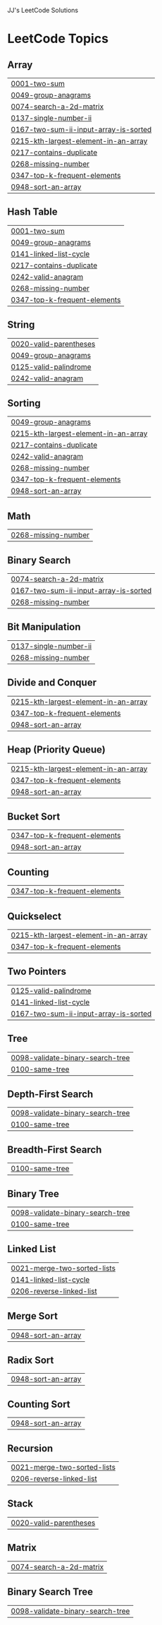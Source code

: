 JJ's LeetCode Solutions

<!---LeetCode Topics Start-->
# LeetCode Topics
## Array
|  |
| ------- |
| [0001-two-sum](https://github.com/everythingapplejj/JJ-s-LeetCode-Solutions/tree/master/0001-two-sum) |
| [0049-group-anagrams](https://github.com/everythingapplejj/JJ-s-LeetCode-Solutions/tree/master/0049-group-anagrams) |
| [0074-search-a-2d-matrix](https://github.com/everythingapplejj/JJ-s-LeetCode-Solutions/tree/master/0074-search-a-2d-matrix) |
| [0137-single-number-ii](https://github.com/everythingapplejj/JJ-s-LeetCode-Solutions/tree/master/0137-single-number-ii) |
| [0167-two-sum-ii-input-array-is-sorted](https://github.com/everythingapplejj/JJ-s-LeetCode-Solutions/tree/master/0167-two-sum-ii-input-array-is-sorted) |
| [0215-kth-largest-element-in-an-array](https://github.com/everythingapplejj/JJ-s-LeetCode-Solutions/tree/master/0215-kth-largest-element-in-an-array) |
| [0217-contains-duplicate](https://github.com/everythingapplejj/JJ-s-LeetCode-Solutions/tree/master/0217-contains-duplicate) |
| [0268-missing-number](https://github.com/everythingapplejj/JJ-s-LeetCode-Solutions/tree/master/0268-missing-number) |
| [0347-top-k-frequent-elements](https://github.com/everythingapplejj/JJ-s-LeetCode-Solutions/tree/master/0347-top-k-frequent-elements) |
| [0948-sort-an-array](https://github.com/everythingapplejj/JJ-s-LeetCode-Solutions/tree/master/0948-sort-an-array) |
## Hash Table
|  |
| ------- |
| [0001-two-sum](https://github.com/everythingapplejj/JJ-s-LeetCode-Solutions/tree/master/0001-two-sum) |
| [0049-group-anagrams](https://github.com/everythingapplejj/JJ-s-LeetCode-Solutions/tree/master/0049-group-anagrams) |
| [0141-linked-list-cycle](https://github.com/everythingapplejj/JJ-s-LeetCode-Solutions/tree/master/0141-linked-list-cycle) |
| [0217-contains-duplicate](https://github.com/everythingapplejj/JJ-s-LeetCode-Solutions/tree/master/0217-contains-duplicate) |
| [0242-valid-anagram](https://github.com/everythingapplejj/JJ-s-LeetCode-Solutions/tree/master/0242-valid-anagram) |
| [0268-missing-number](https://github.com/everythingapplejj/JJ-s-LeetCode-Solutions/tree/master/0268-missing-number) |
| [0347-top-k-frequent-elements](https://github.com/everythingapplejj/JJ-s-LeetCode-Solutions/tree/master/0347-top-k-frequent-elements) |
## String
|  |
| ------- |
| [0020-valid-parentheses](https://github.com/everythingapplejj/JJ-s-LeetCode-Solutions/tree/master/0020-valid-parentheses) |
| [0049-group-anagrams](https://github.com/everythingapplejj/JJ-s-LeetCode-Solutions/tree/master/0049-group-anagrams) |
| [0125-valid-palindrome](https://github.com/everythingapplejj/JJ-s-LeetCode-Solutions/tree/master/0125-valid-palindrome) |
| [0242-valid-anagram](https://github.com/everythingapplejj/JJ-s-LeetCode-Solutions/tree/master/0242-valid-anagram) |
## Sorting
|  |
| ------- |
| [0049-group-anagrams](https://github.com/everythingapplejj/JJ-s-LeetCode-Solutions/tree/master/0049-group-anagrams) |
| [0215-kth-largest-element-in-an-array](https://github.com/everythingapplejj/JJ-s-LeetCode-Solutions/tree/master/0215-kth-largest-element-in-an-array) |
| [0217-contains-duplicate](https://github.com/everythingapplejj/JJ-s-LeetCode-Solutions/tree/master/0217-contains-duplicate) |
| [0242-valid-anagram](https://github.com/everythingapplejj/JJ-s-LeetCode-Solutions/tree/master/0242-valid-anagram) |
| [0268-missing-number](https://github.com/everythingapplejj/JJ-s-LeetCode-Solutions/tree/master/0268-missing-number) |
| [0347-top-k-frequent-elements](https://github.com/everythingapplejj/JJ-s-LeetCode-Solutions/tree/master/0347-top-k-frequent-elements) |
| [0948-sort-an-array](https://github.com/everythingapplejj/JJ-s-LeetCode-Solutions/tree/master/0948-sort-an-array) |
## Math
|  |
| ------- |
| [0268-missing-number](https://github.com/everythingapplejj/JJ-s-LeetCode-Solutions/tree/master/0268-missing-number) |
## Binary Search
|  |
| ------- |
| [0074-search-a-2d-matrix](https://github.com/everythingapplejj/JJ-s-LeetCode-Solutions/tree/master/0074-search-a-2d-matrix) |
| [0167-two-sum-ii-input-array-is-sorted](https://github.com/everythingapplejj/JJ-s-LeetCode-Solutions/tree/master/0167-two-sum-ii-input-array-is-sorted) |
| [0268-missing-number](https://github.com/everythingapplejj/JJ-s-LeetCode-Solutions/tree/master/0268-missing-number) |
## Bit Manipulation
|  |
| ------- |
| [0137-single-number-ii](https://github.com/everythingapplejj/JJ-s-LeetCode-Solutions/tree/master/0137-single-number-ii) |
| [0268-missing-number](https://github.com/everythingapplejj/JJ-s-LeetCode-Solutions/tree/master/0268-missing-number) |
## Divide and Conquer
|  |
| ------- |
| [0215-kth-largest-element-in-an-array](https://github.com/everythingapplejj/JJ-s-LeetCode-Solutions/tree/master/0215-kth-largest-element-in-an-array) |
| [0347-top-k-frequent-elements](https://github.com/everythingapplejj/JJ-s-LeetCode-Solutions/tree/master/0347-top-k-frequent-elements) |
| [0948-sort-an-array](https://github.com/everythingapplejj/JJ-s-LeetCode-Solutions/tree/master/0948-sort-an-array) |
## Heap (Priority Queue)
|  |
| ------- |
| [0215-kth-largest-element-in-an-array](https://github.com/everythingapplejj/JJ-s-LeetCode-Solutions/tree/master/0215-kth-largest-element-in-an-array) |
| [0347-top-k-frequent-elements](https://github.com/everythingapplejj/JJ-s-LeetCode-Solutions/tree/master/0347-top-k-frequent-elements) |
| [0948-sort-an-array](https://github.com/everythingapplejj/JJ-s-LeetCode-Solutions/tree/master/0948-sort-an-array) |
## Bucket Sort
|  |
| ------- |
| [0347-top-k-frequent-elements](https://github.com/everythingapplejj/JJ-s-LeetCode-Solutions/tree/master/0347-top-k-frequent-elements) |
| [0948-sort-an-array](https://github.com/everythingapplejj/JJ-s-LeetCode-Solutions/tree/master/0948-sort-an-array) |
## Counting
|  |
| ------- |
| [0347-top-k-frequent-elements](https://github.com/everythingapplejj/JJ-s-LeetCode-Solutions/tree/master/0347-top-k-frequent-elements) |
## Quickselect
|  |
| ------- |
| [0215-kth-largest-element-in-an-array](https://github.com/everythingapplejj/JJ-s-LeetCode-Solutions/tree/master/0215-kth-largest-element-in-an-array) |
| [0347-top-k-frequent-elements](https://github.com/everythingapplejj/JJ-s-LeetCode-Solutions/tree/master/0347-top-k-frequent-elements) |
## Two Pointers
|  |
| ------- |
| [0125-valid-palindrome](https://github.com/everythingapplejj/JJ-s-LeetCode-Solutions/tree/master/0125-valid-palindrome) |
| [0141-linked-list-cycle](https://github.com/everythingapplejj/JJ-s-LeetCode-Solutions/tree/master/0141-linked-list-cycle) |
| [0167-two-sum-ii-input-array-is-sorted](https://github.com/everythingapplejj/JJ-s-LeetCode-Solutions/tree/master/0167-two-sum-ii-input-array-is-sorted) |
## Tree
|  |
| ------- |
| [0098-validate-binary-search-tree](https://github.com/everythingapplejj/JJ-s-LeetCode-Solutions/tree/master/0098-validate-binary-search-tree) |
| [0100-same-tree](https://github.com/everythingapplejj/JJ-s-LeetCode-Solutions/tree/master/0100-same-tree) |
## Depth-First Search
|  |
| ------- |
| [0098-validate-binary-search-tree](https://github.com/everythingapplejj/JJ-s-LeetCode-Solutions/tree/master/0098-validate-binary-search-tree) |
| [0100-same-tree](https://github.com/everythingapplejj/JJ-s-LeetCode-Solutions/tree/master/0100-same-tree) |
## Breadth-First Search
|  |
| ------- |
| [0100-same-tree](https://github.com/everythingapplejj/JJ-s-LeetCode-Solutions/tree/master/0100-same-tree) |
## Binary Tree
|  |
| ------- |
| [0098-validate-binary-search-tree](https://github.com/everythingapplejj/JJ-s-LeetCode-Solutions/tree/master/0098-validate-binary-search-tree) |
| [0100-same-tree](https://github.com/everythingapplejj/JJ-s-LeetCode-Solutions/tree/master/0100-same-tree) |
## Linked List
|  |
| ------- |
| [0021-merge-two-sorted-lists](https://github.com/everythingapplejj/JJ-s-LeetCode-Solutions/tree/master/0021-merge-two-sorted-lists) |
| [0141-linked-list-cycle](https://github.com/everythingapplejj/JJ-s-LeetCode-Solutions/tree/master/0141-linked-list-cycle) |
| [0206-reverse-linked-list](https://github.com/everythingapplejj/JJ-s-LeetCode-Solutions/tree/master/0206-reverse-linked-list) |
## Merge Sort
|  |
| ------- |
| [0948-sort-an-array](https://github.com/everythingapplejj/JJ-s-LeetCode-Solutions/tree/master/0948-sort-an-array) |
## Radix Sort
|  |
| ------- |
| [0948-sort-an-array](https://github.com/everythingapplejj/JJ-s-LeetCode-Solutions/tree/master/0948-sort-an-array) |
## Counting Sort
|  |
| ------- |
| [0948-sort-an-array](https://github.com/everythingapplejj/JJ-s-LeetCode-Solutions/tree/master/0948-sort-an-array) |
## Recursion
|  |
| ------- |
| [0021-merge-two-sorted-lists](https://github.com/everythingapplejj/JJ-s-LeetCode-Solutions/tree/master/0021-merge-two-sorted-lists) |
| [0206-reverse-linked-list](https://github.com/everythingapplejj/JJ-s-LeetCode-Solutions/tree/master/0206-reverse-linked-list) |
## Stack
|  |
| ------- |
| [0020-valid-parentheses](https://github.com/everythingapplejj/JJ-s-LeetCode-Solutions/tree/master/0020-valid-parentheses) |
## Matrix
|  |
| ------- |
| [0074-search-a-2d-matrix](https://github.com/everythingapplejj/JJ-s-LeetCode-Solutions/tree/master/0074-search-a-2d-matrix) |
## Binary Search Tree
|  |
| ------- |
| [0098-validate-binary-search-tree](https://github.com/everythingapplejj/JJ-s-LeetCode-Solutions/tree/master/0098-validate-binary-search-tree) |
<!---LeetCode Topics End-->